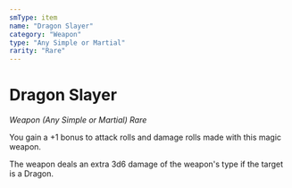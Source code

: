 ```yaml
---
smType: item
name: "Dragon Slayer"
category: "Weapon"
type: "Any Simple or Martial"
rarity: "Rare"
---
```


# Dragon Slayer
*Weapon (Any Simple or Martial) Rare*

You gain a +1 bonus to attack rolls and damage rolls made with this magic weapon.

The weapon deals an extra 3d6 damage of the weapon's type if the target is a Dragon.
